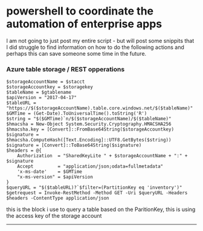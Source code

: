 # powershell to coordinate the automation of enterprise apps

I am not going to just post my entire script - but will post some snippits that I did struggle to find information on how to do the following actions and perhaps this can save someone some time in the future. 

### Azure table storage / REST opperations

    $storageAccountName = $stacct
    $storageAccountkey = $storagekey
    $tableName = $gtablename
    $apiVersion = "2017-04-17"
    $tableURL = "https://$($storageAccountName).table.core.windows.net/$($tableName)"
    $GMTime = (Get-Date).ToUniversalTime().toString('R')
    $string = "$($GMTime)`n/$($storageAccountName)/$($tableName)"
    $hmacsha = New-Object System.Security.Cryptography.HMACSHA256
    $hmacsha.key = [Convert]::FromBase64String($storageAccountkey)
    $signature = $hmacsha.ComputeHash([Text.Encoding]::UTF8.GetBytes($string))
    $signature = [Convert]::ToBase64String($signature)
    $headers = @{    
        Authorization  = "SharedKeyLite " + $storageAccountName + ":" + $signature
        Accept         = "application/json;odata=fullmetadata"
        'x-ms-date'    = $GMTime
        "x-ms-version" = $apiVersion
    }
    $queryURL = "$($tableURL)?`$filter=(PartitionKey eq 'inventory')"
    $getrequest = Invoke-RestMethod -Method GET -Uri $queryURL -Headers $headers -ContentType application/json

this is the block i use to query a table based on the ParitionKey, this is using the access key of the storage account

---

